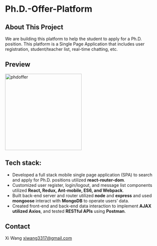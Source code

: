 # Ph.D.-Offer-Platform

## About This Project
We are building this platform to help the student to apply for a Ph.D. position. This platform is a Single Page Application that includes user registration, student/teacher list, real-time chatting, etc.

## Preview
<img src="phdoffer.gif" width=250 alt="phdoffer"/>

## Tech stack:
- Developed a full stack mobile single page application (SPA) to search and apply for Ph.D. positions utilized **react-router-dom**.
- Customized user register, login/logout, and message list components utilized **React, Redux, Ant-mobile, ES6, and Webpack**.
- Built back-end server and router utilized **node** and **express** and used **mongoose** interact with **MongoDB** to operate users’ data.
- Created front-end and back-end data interaction to implement **AJAX utilized Axios**, and tested **RESTful APIs** using **Postman**.

## Contact
Xi Wang  xiwang3317@gmail.com
